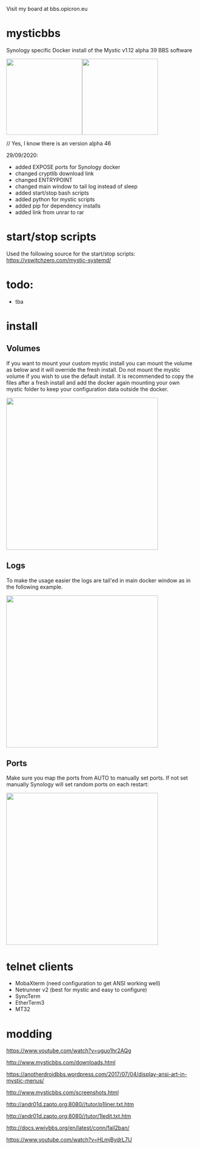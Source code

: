 Visit my board at bbs.opicron.eu

# mysticbbs

Synology specific Docker install of the Mystic v1.12 alpha 39 BBS software

<img src="https://raw.githubusercontent.com/opicron/mysticbbs/master/main.PNG" height="200" style="float:left;">
<img src="https://raw.githubusercontent.com/opicron/mysticbbs/master/login.PNG" height="200">

// Yes, I know there is an version alpha 46

29/09/2020:
- added EXPOSE ports for Synology docker
- changed cryptlib download link
- changed ENTRYPOINT
- changed main window to tail log instead of sleep
- added start/stop bash scripts
- added python for mystic scripts
- added pip for dependency installs
- added link from unrar to rar

# start/stop scripts

Used the following source for the start/stop scripts:
https://vswitchzero.com/mystic-systemd/

# todo:
- tba

# install

## Volumes

If you want to mount your custom mystic install you can mount the volume as below and it will override the fresh install. Do not mount the mystic volume if you wish to use the default install. It is recommended to copy the files after a fresh install and add the docker again mounting your own mystic folder to keep your configuration data outside the docker.

<img src="https://raw.githubusercontent.com/opicron/mysticbbs/master/volumes_crop.png" width="400">

## Logs

To make the usage easier the logs are tail'ed in main docker window as in the following example. 

<img src="https://raw.githubusercontent.com/opicron/mysticbbs/master/logs.png" width="400">

## Ports

Make sure you map the ports from AUTO to manually set ports. If not set manually Synology will set random ports on each restart:

<img src="https://raw.githubusercontent.com/opicron/mysticbbs/master/ports_crop.png" width="400">

# telnet clients

- MobaXterm (need configuration to get ANSI working well)
- Netrunner v2 (best for mystic and easy to configure)
- SyncTerm
- EtherTerm3
- MT32

# modding

https://www.youtube.com/watch?v=uguo1hr2AQg

http://www.mysticbbs.com/downloads.html

https://anotherdroidbbs.wordpress.com/2017/07/04/display-ansi-art-in-mystic-menus/

http://www.mysticbbs.com/screenshots.html 

http://andr01d.zapto.org:8080//tutor/p1liner.txt.htm

http://andr01d.zapto.org:8080//tutor/1ledit.txt.htm

http://docs.wwivbbs.org/en/latest/conn/fail2ban/

https://www.youtube.com/watch?v=HLmjBydrL7U
